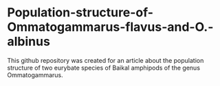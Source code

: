 # Population-structure-of-Ommatogammarus-flavus-and-O.-albinus
This github repository was created for an article about the population structure of two eurybate species of Baikal amphipods of the genus Ommatogammarus.
